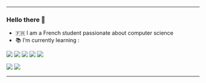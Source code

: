 <hr>

### Hello there :wave:

- :fr: I am a French student passionate about computer science
- :books: I’m currently learning :

![](https://img.shields.io/badge/Python-3776AB?logo=python&logoColor=FFFFFF&style=for-the-badge) ![](https://img.shields.io/badge/Javascript-F7DF1E?logo=javascript&logoColor=303030&style=for-the-badge) ![](https://img.shields.io/badge/NodeJS-339933?logo=nodedotjs&logoColor=FFFFFF&style=for-the-badge) ![](https://img.shields.io/badge/Ocaml-EC6813?logo=ocaml&logoColor=FFFFFF&style=for-the-badge) ![](https://img.shields.io/badge/CSharp-239120?logo=csharp&logoColor=FFFFFFF&style=for-the-badge)

![](https://img.shields.io/badge/Unity-303030?logo=unity&logoColor=FFFFFF&style=for-the-badge) ![](https://img.shields.io/badge/GIT-F05032?logo=git&logoColor=FFFFFF&style=for-the-badge) 
<hr>
